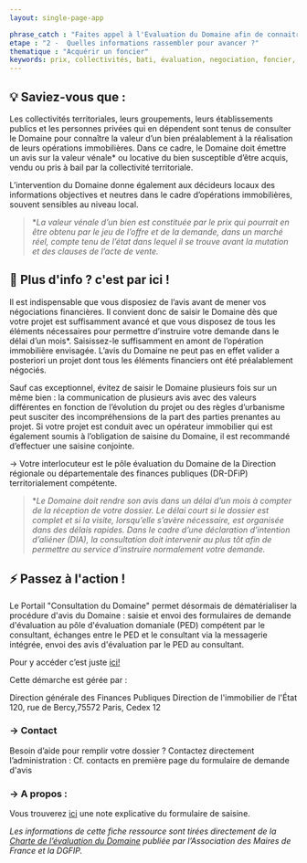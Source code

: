 ```yaml
---
layout: single-page-app

phrase_catch : "Faites appel à l'Evaluation du Domaine afin de connaitre la valeur d'un bien"
etape : "2 -  Quelles informations rassembler pour avancer ?"
thematique : "Acquérir un foncier"
keywords: prix, collectivités, bati, évaluation, negociation, foncier, proprétaire, propriété, Domaine
---
```


## 💡 Saviez-vous que :

Les collectivités territoriales, leurs groupements, leurs établissements publics et les personnes privées qui en dépendent sont tenus de consulter le Domaine pour connaître la valeur d’un bien préalablement à la réalisation de leurs opérations immobilières. Dans ce cadre, le Domaine doit émettre un avis sur la valeur vénale* ou locative du bien susceptible d’être acquis, vendu ou pris à bail par la collectivité territoriale.

L’intervention du Domaine donne également aux décideurs locaux des informations objectives et neutres dans le cadre d’opérations immobilières, souvent sensibles au niveau local.

>**La valeur vénale d’un bien est constituée par le prix qui pourrait en être obtenu par le jeu de l’offre et de la demande, dans un marché réel, compte tenu de l’état dans lequel il se trouve avant la mutation et des clauses de l’acte de vente.* 


## 🚀 Plus d'info ? c'est par ici !

Il est indispensable que vous disposiez de l’avis avant de mener vos négociations financières. Il convient donc de saisir le Domaine dès que votre projet est suffisamment avancé et que vous disposez de tous les éléments nécessaires pour permettre d’instruire votre demande dans le délai d’un mois*. Saisissez-le suffisamment en amont de l’opération immobilière envisagée. L’avis du Domaine ne peut pas en effet valider a posteriori un projet dont tous les éléments financiers ont été préalablement négociés.

Sauf cas exceptionnel, évitez de saisir le Domaine plusieurs fois sur un même bien : la communication de plusieurs avis avec des valeurs différentes en fonction de l’évolution du projet ou des règles d’urbanisme peut susciter des incompréhensions de la part des parties prenantes au projet. Si votre projet est conduit avec un opérateur immobilier qui est également soumis à l’obligation de saisine du Domaine, il est recommandé d’effectuer une saisine conjointe.


→ Votre interlocuteur est le pôle évaluation du Domaine de la Direction régionale ou départementale des finances publiques (DR-DFiP) territorialement compétente. 


>**Le Domaine doit rendre son avis dans un délai d’un mois à compter de la réception de votre dossier. Le délai court si le dossier est complet et si la visite, lorsqu’elle s’avère nécessaire, est organisée dans des délais rapides. Dans le cadre d’une déclaration d’intention d’aliéner (DIA), la consultation doit intervenir au plus tôt afin de permettre au service d’instruire normalement votre demande.*


## ⚡ Passez à l'action !

Le Portail "Consultation du Domaine" permet désormais de dématérialiser la procédure d'avis du Domaine : saisie et envoi des formulaires de demande d'évaluation au pôle d'évaluation domaniale (PED) compétent par le consultant, échanges entre le PED et le consultant via la messagerie intégrée, envoi des avis d'évaluation par le PED au consultant.

Pour y accéder c’est juste [ici!](https://www.demarches-simplifiees.fr/commencer/consultation-du-domaine)

Cette démarche est gérée par :

Direction générale des Finances Publiques
Direction de l'immobilier de l'État
120, rue de Bercy,75572 Paris, Cedex 12

### →  Contact

Besoin d’aide pour remplir votre dossier ?
Contactez directement l’administration : Cf. contacts en première page du formulaire de demande d'avis
 

### → A propos :

Vous trouverez [ici](https://www.portail-immo.gouv.fr/documentations/d/fe50ca9e6b43490fa615/files/?p=/Notice%20explicative%20du%20formulaire%20de%20saisine%20DS%20-%20Version%20mars%202020.pdf) une note explicative du formulaire de saisine.

*Les informations de cette fiche ressource sont tirées directement de la [Charte de l’évaluation du Domaine](https://www.amf.asso.fr/m/document/fichier.php?FTP=AMF_24263TELECHARGER_LA_CHARTE.pdf&id=24263) publiée par l’Association des Maires de France et la DGFIP.*


